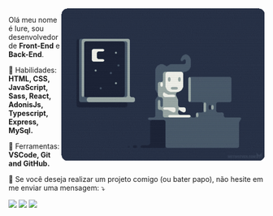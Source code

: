 <img src="code-night.gif" margin-left="36px" min-width="400px" max-width="400px" width="400px" align="right" alt="Computador">

<p align="left"> 
  Olá meu nome é Iure, sou desenvolvedor de <strong>Front-End</strong> e <strong>Back-End</strong>.
</p>

<p align="left">
  🦄 Habilidades: <strong>HTML, CSS, JavaScript, Sass, React, AdonisJs, Typescript, Express, MySql.</strong>
</p>

<p align="left">
  💼 Ferramentas: <strong>VSCode, Git and GitHub.</strong>
</p>

<p align="left">
  💌 Se você deseja realizar um projeto comigo (ou bater papo), não hesite em me enviar uma mensagem: ⤵️
</p>

<p align="left">
  <a href="https://www.instagram.com/iure.sg/" alt="Instagram" target="_blank">
  <img src="https://img.shields.io/badge/-Instagram-DF0174?style=for-the-badge&logo=instagram&logoColor=white&link=https://www.instagram.com/iure.sg/"/></a>
  
  <a href="https://www.linkedin.com/in/iure-silva-024047148/"  alt="Linkedin" target="_blank">
  <img src="https://img.shields.io/badge/-Linkedin-0e76a8?style=for-the-badge&logo=Linkedin&logoColor=white&link=https://www.linkedin.com/in/iure-silva-024047148/" /></a>

  <a href="https://www.facebook.com/iuresilva996/" alt="Facebook" target="_blank">
  <img src="https://img.shields.io/badge/-Facebook-3b5998?style=for-the-badge&logo=facebook&logoColor=white&link=https://www.facebook.com/iuresilva996/"/></a>
</p>  
